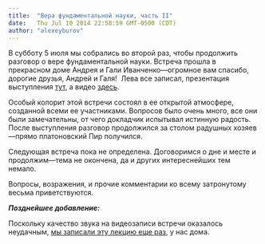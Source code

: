 ```yaml
---
title:  "Вера фундаментальной науки, часть II"
date:   Thu Jul 10 2014 22:58:59 GMT-0500 (CDT)
author: "alexeyburov"
---
```


В субботу 5 июля мы собрались во второй раз, чтобы продолжить разговор о вере фундаментальной науки. Встреча прошла в прекрасном доме Андрея и Гали Иванченко—огромное вам спасибо, дорогие друзья, Андрей и Галя!  Лева все записал, презентация выступления <a href="http://www.fermisocietyofphilosophy.org/CFF/Faith%20of%20Science/FaithOfScience_ru_part2.pdf">тут</a>, а видео <a href="http://youtu.be/bg-ZlY9cbyg">здесь</a>.

Особый колорит этой встречи состоял в ее открытой атмосфере, созданной всеми ее участниками. Вопросов было очень много, все они были замечательны, от чего докладчик испытывал истинную радость. После выступления разговор продолжился за столом радушных хозяев—прямо платоновский Пир получился.

Следующая встреча пока не определена. Договоримся о дне и месте и продолжим—тема не окончена, да и других интереснейших тем немало.

Вопросы, возражения, и прочие комментарии ко всему затронутому весьма приветствуются.

<em><strong>Позднейшее добавление:</strong></em>

Поскольку качество звука на видеозаписи встречи оказалось неудачным, <a href="http://youtu.be/lkpWF5C8NnA?list=PLhxfAvmCL_mM2hGlSz-zOZ9YdA-NbzTV_">мы записали эту лекцию еще раз</a>, у нас дома.